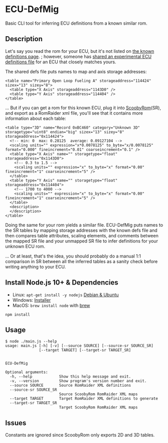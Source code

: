 # ECU-DefMig
Basic CLI tool for inferring ECU definitions from a known similar rom.

## Description
Let's say you read the rom for your ECU, but it's not listed on
[the known definitions page](http://www.romraider.com/forum/viewtopic.php?f=8&t=3808).
; however, someone has
[shared an experimental ECU definitions file](http://www.romraider.com/forum/viewtopic.php?p=127793&sid=f696b59ec9434f0ea3c310b14eb245a7#p127793)
for an ECU that closely matches yours.

The shared defs file puts names to map and axis storage addresses:
```
<table name="Primary Open Loop Fueling A" storageaddress="114424" sizex="13" sizey="8">
  <table type="X Axis" storageaddress="1143D0" />
  <table type="Y Axis" storageaddress="114404" />
</table>
```

... But if you can get a rom for this known ECU, plug it into
[ScoobyRom](https://github.com/SubaruDieselCrew/ScoobyRom)(SR), and export as a
RomRaider xml file, you'll see that it contains more information about each table:
```
<table type="3D" name="Record 0xBC460" category="Unknown 3D" storagetype="uint8" endian="big" sizex="13" sizey="8" storageaddress="0x114424">
  <!-- min: 0  max: 0.28125  average: 0.09127104 -->
  <scaling units="" expression="x*0.0078125" to_byte="x/0.0078125" format="0.000" fineincrement="0.01" coarseincrement="0.1" />
  <table type="X Axis" name="" storagetype="float" storageaddress="0x1143D0">
    <!-- 0.3 to 1.5 -->
    <scaling units="" expression="x" to_byte="x" format="0.00" fineincrement="1" coarseincrement="5" />
  </table>
  <table type="Y Axis" name="" storagetype="float" storageaddress="0x114404">
    <!-- 1700 to 4000 -->
    <scaling units="" expression="x" to_byte="x" format="0.00" fineincrement="1" coarseincrement="5" />
  </table>
  <description>
  </description>
</table>
```

Doing the same for your rom yields a similar file. ECU-DefMig puts names to the
SR tables by mapping storage addresses with the known defs file and then compares
table attributes, scaling elements, and comments between the mapped SR file and
your unmapped SR file to infer definitions for your unknown ECU rom.

... Or at least, that's the idea, you should probably do a manual 1:1 comparison
in SR between all the inferred tables as a sanity check before writing anything
to your ECU.

## Install Node.js 10+ & Dependencies
 * Linux: `apt-get install -y nodejs` [Debian & Ubuntu](https://nodejs.org/en/download/package-manager/#debian-and-ubuntu-based-linux-distributions)
 * Windows: [Installer](https://nodejs.org/en/download/)
 * MacOS: `brew install node` with [brew](http://brew.sh/)

`npm install`

## Usage
```
$ node ./main.js --help
usage: main.js [-h] [-v] [--source SOURCE] [--source-sr SOURCE_SR]
               [--target TARGET] [--target-sr TARGET_SR]


ECU-DefMig

Optional arguments:
  -h, --help            Show this help message and exit.
  -v, --version         Show program's version number and exit.
  --source SOURCE       Source RomRaider XML definitions
  --source-sr SOURCE_SR
                        Source ScoobyRom RomRaider XML maps
  --target TARGET       Target RomRaider XML definitions to generate
  --target-sr TARGET_SR
                        Target ScoobyRom RomRaider XML maps
```

## Issues
Constants are ignored since ScoobyRom only exports 2D and 3D tables.
